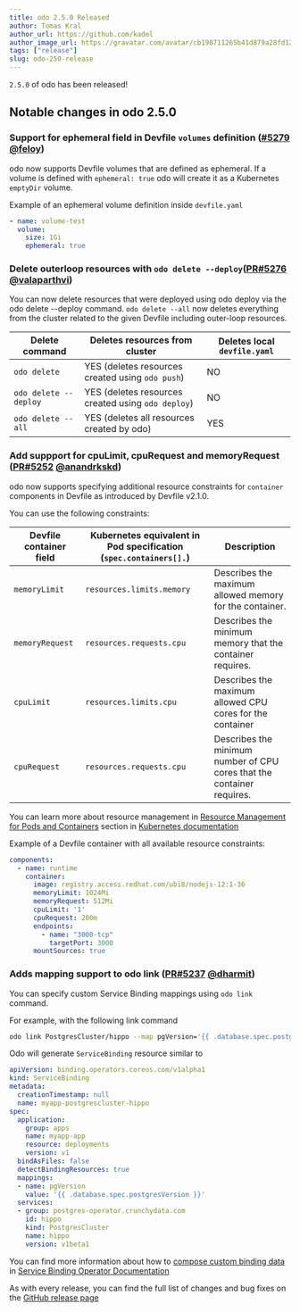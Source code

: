 ```yaml
---
title: odo 2.5.0 Released
author: Tomas Kral
author_url: https://github.com/kadel
author_image_url: https://gravatar.com/avatar/cb198711265b41d879a28fd12d3aa5e9
tags: ["release"]
slug: odo-250-release
---
```


`2.5.0` of odo has been released!

<!--truncate-->

## Notable changes in odo 2.5.0

### Support for ephemeral field in Devfile `volumes` definition ([#5279](https://github.com/redhat-developer/odo/pull/5279) [@feloy](https://github.com/feloy))

odo now supports Devfile volumes that are defined as ephemeral. If a volume is defined with `ephemeral: true` odo will create it as a Kubernetes `emptyDir` volume.

Example of an ephemeral volume definition inside `devfile.yaml`

```yaml
- name: volume-test
  volume:
    size: 1Gi
    ephemeral: true
```

### Delete outerloop resources with `odo delete --deploy`([PR#5276](https://github.com/redhat-developer/odo/pull/5276) [@valaparthvi](https://github.com/valaparthvi))

You can now delete resources that were deployed using odo deploy via the odo delete --deploy command.
`odo delete --all` now deletes everything from the cluster related to the given Devfile including outer-loop resources.

|Delete command| Deletes resources from cluster | Deletes local `devfile.yaml` |
|-|-|-|
|`odo delete` | YES (deletes resources created using `odo push`) | NO |
|`odo delete --deploy` |YES (deletes resources created using `odo deploy`) | NO |
|`odo delete --all`| YES (deletes all resources created by odo) | YES|


### Add suppport for cpuLimit, cpuRequest and memoryRequest ([PR#5252](https://github.com/redhat-developer/odo/pull/5252) [@anandrkskd](https://github.com/anandrkskd))

odo now supports specifying additional resource constraints for `container` components in Devfile as introduced by Devfile v2.1.0.

You can use the following constraints:

| Devfile container field | Kubernetes equivalent in Pod specification (`spec.containers[].`)  | Description |
|-|-|-|
|`memoryLimit`| `resources.limits.memory` | Describes the maximum allowed memory for the container. |
|`memoryRequest`| `resources.requests.cpu`  | Describes the minimum memory that the container requires. |
|`cpuLimit`| `resources.limits.cpu` | Describes the maximum allowed CPU cores for the container  |
|`cpuRequest`| `resources.requests.cpu` | Describes the minimum number of CPU cores that the container requires. |

You can learn more about resource management in [Resource Management for Pods and Containers](https://kubernetes.io/docs/concepts/configuration/manage-resources-containers/) section in [Kubernetes documentation](https://kubernetes.io/docs/)

Example of a Devfile container with all available resource constraints:

```yaml
components:
  - name: runtime
    container:
      image: registry.access.redhat.com/ubi8/nodejs-12:1-36
      memoryLimit: 1024Mi
      memoryRequest: 512Mi
      cpuLimit: '1'
      cpuRequest: 200m
      endpoints:
        - name: "3000-tcp"
          targetPort: 3000
      mountSources: true
```

### Adds mapping support to odo link ([PR#5237](https://github.com/redhat-developer/odo/pull/5237) [@dharmit](https://github.com/dharmit))

You can specify custom Service Binding mappings using `odo link` command.

For example, with the following link command

```sh
odo link PostgresCluster/hippo --map pgVersion='{{ .database.spec.postgresVersion }}'
```

Odo will generate `ServiceBinding` resource similar to

```yaml
apiVersion: binding.operators.coreos.com/v1alpha1
kind: ServiceBinding
metadata:
  creationTimestamp: null
  name: myapp-postgrescluster-hippo
spec:
  application:
    group: apps
    name: myapp-app
    resource: deployments
    version: v1
  bindAsFiles: false
  detectBindingResources: true
  mappings:
  - name: pgVersion
    value: '{{ .database.spec.postgresVersion }}'
  services:
  - group: postgres-operator.crunchydata.com
    id: hippo
    kind: PostgresCluster
    name: hippo
    version: v1beta1
```

You can find more information about how to  [compose custom binding data](https://redhat-developer.github.io/service-binding-operator/userguide/creating-service-bindings/binding-options.html#_compose_custom_binding_data) in [Service Binding Operator Documentation](https://redhat-developer.github.io/service-binding-operator/)

As with every release, you can find the full list of changes and bug fixes on the [GitHub release page](https://github.com/redhat-developer/odo/releases/tag/v2.5.0)

